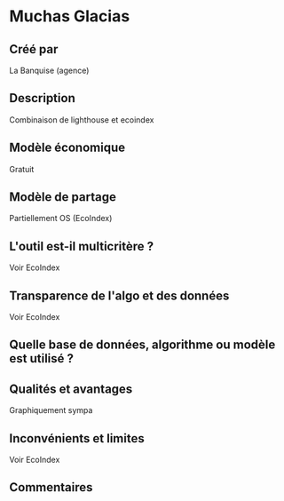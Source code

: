 # Muchas Glacias

## Créé par

La Banquise (agence)

## Description

Combinaison de lighthouse et ecoindex

## Modèle économique

Gratuit

## Modèle de partage

Partiellement OS (EcoIndex)

## L'outil est-il multicritère ?

Voir EcoIndex

## Transparence de l'algo et des données

Voir EcoIndex

## Quelle base de données, algorithme ou modèle est utilisé ?



## Qualités et avantages

Graphiquement sympa

## Inconvénients et limites

Voir EcoIndex

## Commentaires



